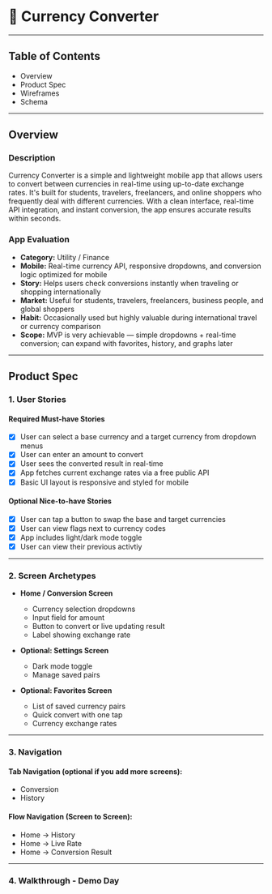 # 💱 Currency Converter

---

## Table of Contents

- Overview
- Product Spec
- Wireframes
- Schema

---

## Overview

### Description

Currency Converter is a simple and lightweight mobile app that allows users to convert between currencies in real-time using up-to-date exchange rates. It's built for students, travelers, freelancers, and online shoppers who frequently deal with different currencies. With a clean interface, real-time API integration, and instant conversion, the app ensures accurate results within seconds.

### App Evaluation

- **Category:** Utility / Finance
- **Mobile:** Real-time currency API, responsive dropdowns, and conversion logic optimized for mobile
- **Story:** Helps users check conversions instantly when traveling or shopping internationally
- **Market:** Useful for students, travelers, freelancers, business people, and global shoppers
- **Habit:** Occasionally used but highly valuable during international travel or currency comparison
- **Scope:** MVP is very achievable — simple dropdowns + real-time conversion; can expand with favorites, history, and graphs later

---

## Product Spec

### 1. User Stories

#### Required Must-have Stories

- [x] User can select a base currency and a target currency from dropdown menus
- [x] User can enter an amount to convert
- [x] User sees the converted result in real-time
- [x] App fetches current exchange rates via a free public API
- [x] Basic UI layout is responsive and styled for mobile

#### Optional Nice-to-have Stories

- [x] User can tap a button to swap the base and target currencies
- [x] User can view flags next to currency codes
- [x] App includes light/dark mode toggle
- [x] User can view their previous activtiy

---

### 2. Screen Archetypes

- **Home / Conversion Screen**
  - Currency selection dropdowns
  - Input field for amount
  - Button to convert or live updating result
  - Label showing exchange rate

- **Optional: Settings Screen**
  - Dark mode toggle
  - Manage saved pairs

- **Optional: Favorites Screen**
  - List of saved currency pairs
  - Quick convert with one tap
  - Currency exchange rates

---

### 3. Navigation

#### Tab Navigation (optional if you add more screens):

- Conversion
- History

#### Flow Navigation (Screen to Screen):

- Home → History
- Home → Live Rate
- Home → Conversion Result

---
### 4. Walkthrough - Demo Day

